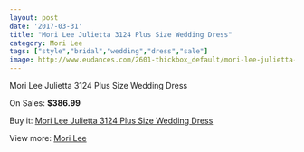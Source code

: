 ```yaml
---
layout: post
date: '2017-03-31'
title: "Mori Lee Julietta 3124 Plus Size Wedding Dress"
category: Mori Lee
tags: ["style","bridal","wedding","dress","sale"]
image: http://www.eudances.com/2601-thickbox_default/mori-lee-julietta-3124-plus-size-wedding-dress.jpg
---
```

Mori Lee Julietta 3124 Plus Size Wedding Dress

On Sales: **$386.99**
<a href="https://www.eudances.com/en/mori-lee/868-mori-lee-julietta-3124-plus-size-wedding-dress.html"><amp-img layout="responsive" width="600" height="600" src="//www.eudances.com/2601-thickbox_default/mori-lee-julietta-3124-plus-size-wedding-dress.jpg" alt="Mori Lee Julietta 3124 Plus Size Wedding Dress 0" /></a>
<a href="https://www.eudances.com/en/mori-lee/868-mori-lee-julietta-3124-plus-size-wedding-dress.html"><amp-img layout="responsive" width="600" height="600" src="//www.eudances.com/2603-thickbox_default/mori-lee-julietta-3124-plus-size-wedding-dress.jpg" alt="Mori Lee Julietta 3124 Plus Size Wedding Dress 1" /></a>
<a href="https://www.eudances.com/en/mori-lee/868-mori-lee-julietta-3124-plus-size-wedding-dress.html"><amp-img layout="responsive" width="600" height="600" src="//www.eudances.com/2602-thickbox_default/mori-lee-julietta-3124-plus-size-wedding-dress.jpg" alt="Mori Lee Julietta 3124 Plus Size Wedding Dress 2" /></a>

Buy it: [Mori Lee Julietta 3124 Plus Size Wedding Dress](https://www.eudances.com/en/mori-lee/868-mori-lee-julietta-3124-plus-size-wedding-dress.html "Mori Lee Julietta 3124 Plus Size Wedding Dress")

View more: [Mori Lee](https://www.eudances.com/en/9-mori-lee "Mori Lee")